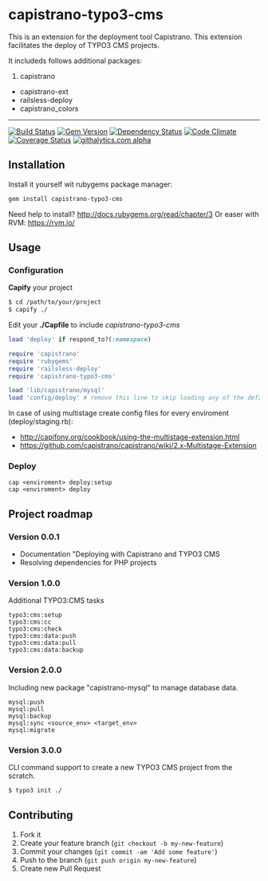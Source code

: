 # capistrano-typo3-cms

This is an extension for the deployment tool Capistrano. This extension facilitates the deploy of TYPO3 CMS projects.

It includeds follows additional packages:

1. capistrano
- capistrano-ext
- railsless-deploy
- capistrano_colors

___

[![Build Status](https://travis-ci.org/programmerqeu/capistrano-typo3-cms.png?branch=master)](https://travis-ci.org/programmerqeu/capistrano-typo3-cms)
[![Gem Version](https://badge.fury.io/rb/capistrano-typo3-cms.png)](http://badge.fury.io/rb/capistrano-typo3-cms)
[![Dependency Status](https://gemnasium.com/programmerqeu/capistrano-typo3-cms.png)](https://gemnasium.com/programmerqeu/capistrano-typo3-cms)
[![Code Climate](https://codeclimate.com/github/programmerqeu/capistrano-typo3-cms.png)](https://codeclimate.com/github/programmerqeu/capistrano-typo3-cms)
[![Coverage Status](https://coveralls.io/repos/programmerqeu/capistrano-typo3-cms/badge.png?branch=master)](https://coveralls.io/r/programmerqeu/capistrano-typo3-cms)
[![githalytics.com alpha](https://cruel-carlota.pagodabox.com/19a3c56b0f7b6cbe4ae22b905477ce5e "githalytics.com")](http://githalytics.com/programmerqeu/capistrano-typo3-cms)

## Installation

Install it yourself wit rubygems package manager:
```bash
gem install capistrano-typo3-cms
```    

Need help to install? http://docs.rubygems.org/read/chapter/3
Or easer with RVM: https://rvm.io/   

## Usage

### Configuration

**Capify** your project
```bash
$ cd /path/to/your/project
$ capify ./
```
Edit your **./Capfile** to include _capistrano-typo3-cms_

```ruby
load 'deploy' if respond_to?(:namespace)

require 'capistrano'
require 'rubygems'
require 'railsless-deploy'
require 'capistrano-typo3-cms'

load 'lib/capistrano/mysql'
load 'config/deploy' # remove this line to skip loading any of the default 
```
In case of using multistage create config files for every enviroment (deploy/staging.rb):
- http://capifony.org/cookbook/using-the-multistage-extension.html
- https://github.com/capistrano/capistrano/wiki/2.x-Multistage-Extension

### Deploy
	cap <enviroment> deploy:setup
	cap <enviroment> deploy


## Project roadmap
### Version 0.0.1

- Documentation "Deploying with Capistrano and TYPO3 CMS
- Resolving dependencies for PHP projects

### Version 1.0.0

Additional TYPO3:CMS tasks

	typo3:cms:setup
	typo3:cms:cc	
	typo3:cms:check
	typo3:cms:data:push
	typo3:cms:data:pull
	typo3:cms:data:backup

### Version 2.0.0
Including new package "capistrano-mysql" to manage database data.

	mysql:push
	mysql:pull
	mysql:backup
	mysql:sync <source_env> <target_env>
	mysql:migrate
	
### Version 3.0.0
CLI command support to create a new TYPO3 CMS project from the scratch.
```bash
$ typo3 init ./
```

## Contributing

1. Fork it
2. Create your feature branch (`git checkout -b my-new-feature`)
3. Commit your changes (`git commit -am 'Add some feature'`)
4. Push to the branch (`git push origin my-new-feature`)
5. Create new Pull Request
